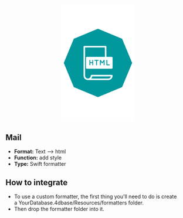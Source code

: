 <p align="center"><img src="https://github.com/4d-for-ios/4d-for-ios-formatter-Html/blob/master/formatter.png" alt=“HTML” height="auto" width="200"></p>

## Mail

* **Format:** Text ⟶ html
* **Function:** add style
* **Type:** Swift formatter

## How to integrate

* To use a custom formatter, the first thing you'll need to do is create a YourDatabase.4dbase/Resources/formatters folder.
* Then drop the formatter folder into it.
